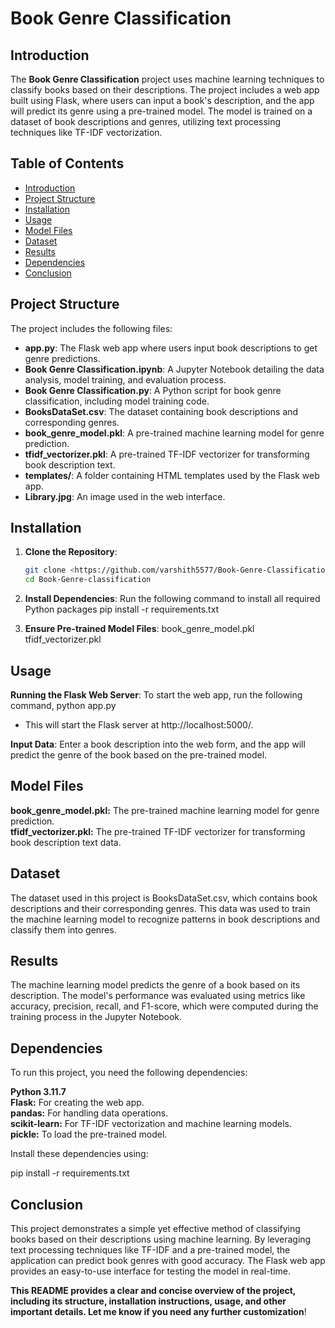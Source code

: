 # Book Genre Classification

## Introduction
The **Book Genre Classification** project uses machine learning techniques to classify books based on their descriptions. The project includes a web app built using Flask, where users can input a book's description, and the app will predict its genre using a pre-trained model. The model is trained on a dataset of book descriptions and genres, utilizing text processing techniques like TF-IDF vectorization.

## Table of Contents
- [Introduction](#introduction)
- [Project Structure](#project-structure)
- [Installation](#installation)
- [Usage](#usage)
- [Model Files](#model-files)
- [Dataset](#dataset)
- [Results](#results)
- [Dependencies](#dependencies)
- [Conclusion](#conclusion)

## Project Structure
The project includes the following files:

- **app.py**: The Flask web app where users input book descriptions to get genre predictions.
- **Book Genre Classification.ipynb**: A Jupyter Notebook detailing the data analysis, model training, and evaluation process.
- **Book Genre Classification.py**: A Python script for book genre classification, including model training code.
- **BooksDataSet.csv**: The dataset containing book descriptions and corresponding genres.
- **book_genre_model.pkl**: A pre-trained machine learning model for genre prediction.
- **tfidf_vectorizer.pkl**: A pre-trained TF-IDF vectorizer for transforming book description text.
- **templates/**: A folder containing HTML templates used by the Flask web app.
- **Library.jpg**: An image used in the web interface.

## Installation
1. **Clone the Repository**:
   ```bash
   git clone <https://github.com/varshith5577/Book-Genre-Classification>
   cd Book-Genre-classification

2. **Install Dependencies**:
   Run the following command to install all required Python packages
   pip install -r requirements.txt

3. **Ensure Pre-trained Model Files**:
   book_genre_model.pkl
   tfidf_vectorizer.pkl   

## Usage

**Running the Flask Web Server**: To start the web app, run the following command,
python app.py

- This will start the Flask server at http://localhost:5000/.

**Input Data**: Enter a book description into the web form, and the app will predict the genre of the book based on the pre-trained model.

## Model Files

**book_genre_model.pkl:** The pre-trained machine learning model for genre prediction.  
**tfidf_vectorizer.pkl:** The pre-trained TF-IDF vectorizer for transforming book description text data.


## Dataset

The dataset used in this project is BooksDataSet.csv, which contains book descriptions and their corresponding genres. This data was used to train the machine learning model to recognize patterns in book descriptions and classify them into genres.

## Results

The machine learning model predicts the genre of a book based on its description. The model's performance was evaluated using metrics like accuracy, precision, recall, and F1-score, which were computed during the training process in the Jupyter Notebook.

## Dependencies

To run this project, you need the following dependencies:

**Python 3.11.7**  
**Flask:** For creating the web app.  
**pandas:** For handling data operations.  
**scikit-learn:** For TF-IDF vectorization and machine learning models.  
**pickle:** To load the pre-trained model.  

Install these dependencies using:

pip install -r requirements.txt


## Conclusion

This project demonstrates a simple yet effective method of classifying books based on their descriptions using machine learning. By leveraging text processing techniques like TF-IDF and a pre-trained model, the application can predict book genres with good accuracy. The Flask web app provides an easy-to-use interface for testing the model in real-time.


**This README provides a clear and concise overview of the project, including its structure, installation instructions, usage, and other important details. Let me know if you need any further customization**!

